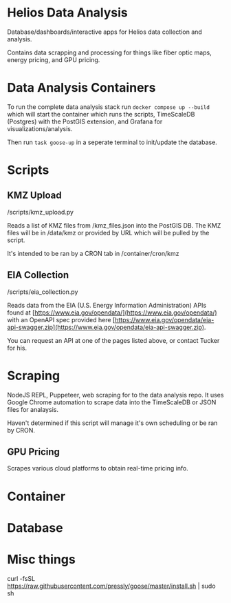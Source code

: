 # Helios Data Analysis
Database/dashboards/interactive apps for Helios data collection and analysis.

Contains data scrapping and processing for things like fiber optic maps, energy pricing, and GPU pricing.



# Data Analysis Containers
To run the complete data analysis stack run `docker compose up --build` which will start the container which runs the scripts, TimeScaleDB (Postgres) with the PostGIS extension, and Grafana for visualizations/analysis.

Then run `task goose-up` in a seperate terminal to init/update the database. 



# Scripts

## KMZ Upload
/scripts/kmz_upload.py

Reads a list of KMZ files from /kmz_files.json into the PostGIS DB. The KMZ files will be in /data/kmz or provided by URL which will be pulled by the script.

It's intended to be ran by a CRON tab in /container/cron/kmz

## EIA Collection
/scripts/eia_collection.py

Reads data from the EIA (U.S. Energy Information Administration) APIs found at [https://www.eia.gov/opendata/](https://www.eia.gov/opendata/) with an OpenAPI spec provided here [https://www.eia.gov/opendata/eia-api-swagger.zip](https://www.eia.gov/opendata/eia-api-swagger.zip).

You can request an API at one of the pages listed above, or contact Tucker for his.

# Scraping
NodeJS REPL, Puppeteer, web scraping for to the data analysis repo. It uses Google Chrome automation to scrape data into the TimeScaleDB or JSON files for analaysis.

Haven't determined if this script will manage it's own scheduling or be ran by CRON.

## GPU Pricing
Scrapes various cloud platforms to obtain real-time pricing info.



# Container



# Database



# Misc things

curl -fsSL https://raw.githubusercontent.com/pressly/goose/master/install.sh | sudo sh

